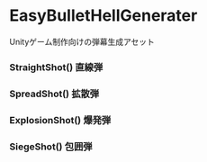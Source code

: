 # EasyBulletHellGenerater
Unityゲーム制作向けの弾幕生成アセット

### StraightShot() 直線弾

### SpreadShot() 拡散弾

### ExplosionShot() 爆発弾

### SiegeShot() 包囲弾　
